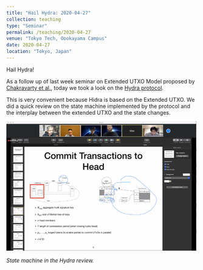 ```yaml
---
title: "Hail Hydra: 2020-04-27"
collection: teaching
type: "Seminar"
permalink: /teaching/2020-04-27
venue: "Tokyo Tech, Oookayama Campus"
date: 2020-04-27
location: "Tokyo, Japan"
---
```


Hail Hydra!

As a follow up of last week seminar on Extended UTXO Model proposed by [Chakravarty et al.](http://fc20.ifca.ai/wtsc/WTSC2020/WTSC20_paper_25.pdf), today we took a look on the  [Hydra protocol](https://eprint.iacr.org/2020/299).


This is very convenient because Hidra is based on the Extended UTXO. We did a quick review on the state machine implemented by the protocol and the interplay between the extended UTXO and the state changes.


<img src="/images/teaching/2020-04-27/hydra.jpg" width="500">

<em>State machine in the Hydra review.</em>


